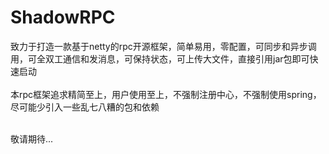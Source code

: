# ShadowRPC
致力于打造一款基于netty的rpc开源框架，简单易用，零配置，可同步和异步调用，可全双工通信和发消息，可保持状态，可上传大文件，直接引用jar包即可快速启动<br><br>
本rpc框架追求精简至上，用户使用至上，不强制注册中心，不强制使用spring，尽可能少引入一些乱七八糟的包和依赖<br><br>

敬请期待...

